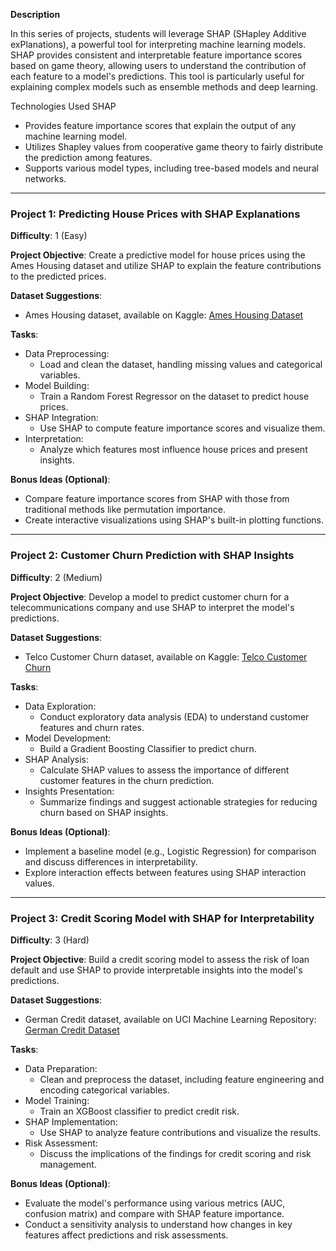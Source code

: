 **Description**

In this series of projects, students will leverage SHAP (SHapley Additive exPlanations), a powerful tool for interpreting machine learning models. SHAP provides consistent and interpretable feature importance scores based on game theory, allowing users to understand the contribution of each feature to a model's predictions. This tool is particularly useful for explaining complex models such as ensemble methods and deep learning.

Technologies Used
SHAP

- Provides feature importance scores that explain the output of any machine learning model.
- Utilizes Shapley values from cooperative game theory to fairly distribute the prediction among features.
- Supports various model types, including tree-based models and neural networks.

---

### Project 1: Predicting House Prices with SHAP Explanations
**Difficulty**: 1 (Easy)

**Project Objective**: Create a predictive model for house prices using the Ames Housing dataset and utilize SHAP to explain the feature contributions to the predicted prices.

**Dataset Suggestions**: 
- Ames Housing dataset, available on Kaggle: [Ames Housing Dataset](https://www.kaggle.com/datasets/prestonjason/ames-housing-data)

**Tasks**:
- Data Preprocessing:
    - Load and clean the dataset, handling missing values and categorical variables.
- Model Building:
    - Train a Random Forest Regressor on the dataset to predict house prices.
- SHAP Integration:
    - Use SHAP to compute feature importance scores and visualize them.
- Interpretation:
    - Analyze which features most influence house prices and present insights.

**Bonus Ideas (Optional)**:
- Compare feature importance scores from SHAP with those from traditional methods like permutation importance.
- Create interactive visualizations using SHAP's built-in plotting functions.

---

### Project 2: Customer Churn Prediction with SHAP Insights
**Difficulty**: 2 (Medium)

**Project Objective**: Develop a model to predict customer churn for a telecommunications company and use SHAP to interpret the model's predictions.

**Dataset Suggestions**: 
- Telco Customer Churn dataset, available on Kaggle: [Telco Customer Churn](https://www.kaggle.com/datasets/blastchar/telco-customer-churn)

**Tasks**:
- Data Exploration:
    - Conduct exploratory data analysis (EDA) to understand customer features and churn rates.
- Model Development:
    - Build a Gradient Boosting Classifier to predict churn.
- SHAP Analysis:
    - Calculate SHAP values to assess the importance of different customer features in the churn prediction.
- Insights Presentation:
    - Summarize findings and suggest actionable strategies for reducing churn based on SHAP insights.

**Bonus Ideas (Optional)**:
- Implement a baseline model (e.g., Logistic Regression) for comparison and discuss differences in interpretability.
- Explore interaction effects between features using SHAP interaction values.

---

### Project 3: Credit Scoring Model with SHAP for Interpretability
**Difficulty**: 3 (Hard)

**Project Objective**: Build a credit scoring model to assess the risk of loan default and use SHAP to provide interpretable insights into the model's predictions.

**Dataset Suggestions**: 
- German Credit dataset, available on UCI Machine Learning Repository: [German Credit Dataset](https://archive.ics.uci.edu/ml/datasets/statlog+(german+credit+data))

**Tasks**:
- Data Preparation:
    - Clean and preprocess the dataset, including feature engineering and encoding categorical variables.
- Model Training:
    - Train an XGBoost classifier to predict credit risk.
- SHAP Implementation:
    - Use SHAP to analyze feature contributions and visualize the results.
- Risk Assessment:
    - Discuss the implications of the findings for credit scoring and risk management.

**Bonus Ideas (Optional)**:
- Evaluate the model's performance using various metrics (AUC, confusion matrix) and compare with SHAP feature importance.
- Conduct a sensitivity analysis to understand how changes in key features affect predictions and risk assessments.

